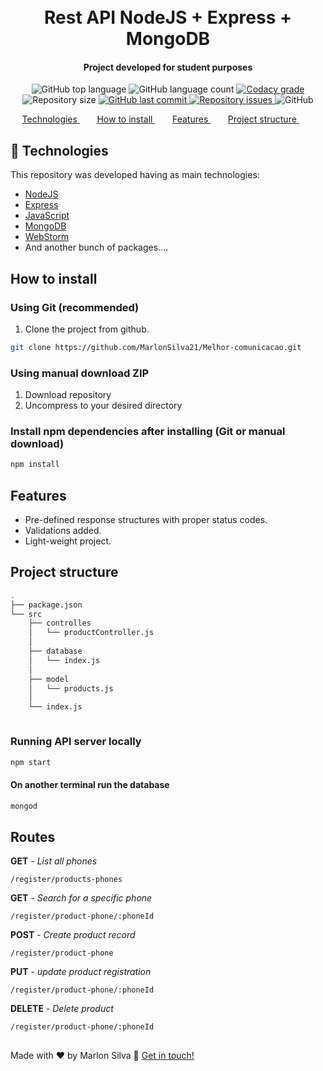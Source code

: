 <h1 align="center">
    <br>
    Rest API NodeJS + Express + MongoDB
</h1>

<h4 align="center">
Project developed for student purposes
</h4>
<p align="center">
  <img alt="GitHub top language" src="https://img.shields.io/github/languages/top/marlonsilva21/Melhor-comunicacao.svg">

  <img alt="GitHub language count" src="https://img.shields.io/github/languages/count/marlonsilva21/Melhor-comunicacao.svg">

  <a href="https://www.codacy.com/app/marlonsilva21/Melhor-comunicacaojava?utm_source=github.com&amp;utm_medium=referral&amp;utm_content=marlonsilva21/Melhor-comunicacao&amp;utm_campaign=Badge_Grade">
    <img alt="Codacy grade" src="https://api.codacy.com/project/badge/Grade/691b85e51bf240b997ae6ff82ea41590">
  </a>

  <img alt="Repository size" src="https://img.shields.io/github/repo-size/marlonsilva21/Melhor-comunicacao.svg">
  <a href="https://github.com/marlonsilva21/Melhor-comunicacao/commits/master">
    <img alt="GitHub last commit" src="https://img.shields.io/github/last-commit/marlonsilva21/Melhor-comunicacao.svg">
  </a>

  <a href="https://github.com/marlonsilva21/Melhor-comunicacao/issues">
    <img alt="Repository issues" src="https://img.shields.io/github/issues/marlonsilva21/Melhor-comunicacao.svg">
  </a>

  <img alt="GitHub" src="https://img.shields.io/github/license/marlonsilva21/Melhor-comunicacao.svg">
</p>

<p align="center">
  <a href="#rocket-technologies">Technologies </a>&nbsp;&nbsp;&nbsp;&nbsp;&nbsp;&nbsp;
  <a href="#install">How to install </a>&nbsp;&nbsp;&nbsp;&nbsp;&nbsp;&nbsp;
  <a href="#features">Features </a>&nbsp;&nbsp;&nbsp;&nbsp;&nbsp;&nbsp;
  <a href="#structure">Project structure </a>&nbsp;&nbsp;&nbsp;&nbsp;&nbsp;&nbsp;
</p>

## :rocket: Technologies

<p id="rocket-technologies">This repository was developed having as main technologies:</p>

- [NodeJS](https://www.oracle.com/br/java/technologies/javase-jdk11-downloads.html)
- [Express](https://www.eclipse.org/downloads/)
- [JavaScript](https://spring.io/projects/spring-boot)
- [MongoDB](https://www.mysql.com/)
- [WebStorm](https://www.eclipse.org/downloads/)
- And another bunch of packages....

<h2 id="install"> How to install </h2>

### Using Git (recommended)

1.  Clone the project from github.

```bash
git clone https://github.com/MarlonSilva21/Melhor-comunicacao.git 
```

### Using manual download ZIP

1.  Download repository
2.  Uncompress to your desired directory

### Install npm dependencies after installing (Git or manual download)

```bash
npm install
```
<h2 id="features"> Features </h2>

- Pre-defined response structures with proper status codes.
- Validations added.
- Light-weight project.

<h2 id="structure"> Project structure </h2>

```sh
.
├── package.json
└── src
    ├── controlles
    │   └── productController.js
    │   
    ├── database
    │   └── index.js
    │   
    ├── model
    │   └── products.js
    │   
    └── index.js



```

### Running API server locally

```bash
npm start 
```
#### On another terminal run the database
```bash
mongod 
```

## Routes

**GET** - *List all phones*
```
/register/products-phones
```

**GET** - *Search for a specific phone*
```
/register/product-phone/:phoneId
```
**POST** - *Create product record*
```
/register/product-phone
```

**PUT** - *update product registration*
```
/register/product-phone/:phoneId
```

**DELETE** - *Delete product*
```
/register/product-phone/:phoneId
```

##

Made with ♥ by Marlon Silva :wave: [Get in touch!](https://www.linkedin.com/in/marlon-silva-43075a184/)



